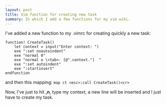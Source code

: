 ```yaml
---
layout: post
title: Vim function for creating new task
summary: In which I add a few functions for my vim wiki.
---
```


I've added a new function to my .vimrc for creating quickly a new task:

```
function! CreateTask()
    let context = input("Enter context: ")
    exe ":set noautoindent"
    exe "normal 0"
    exe "normal o \<tab>- [@".context."]  "
    exe ":set autoindent"
    exe ":startinsert"
endfunction
```

and then this mapping: `map ct <esc>:call CreateTask()<cr>`

Now, I've just to hit **,n**, type my context, a new line will be inserted and I just have to create my task.
